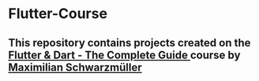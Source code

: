 # Flutter-Course
## This repository contains projects created on the <a href="https://www.udemy.com/course/learn-flutter-dart-to-build-ios-android-apps" target="_blank"> Flutter & Dart - The Complete Guide </a> course by <a href="https://www.udemy.com/user/maximilian-schwarzmuller/"> Maximilian Schwarzmüller </a>
